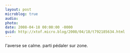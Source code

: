 ```yaml
---
layout: post
microblog: true
audio: 
photo: 
date: 2008-04-18 00:00:00 -0000
guid: http://xtof.micro.blog/2008/04/18/t792185634.html
---
```

l'averse se calme. parti pédaler sur zone.
